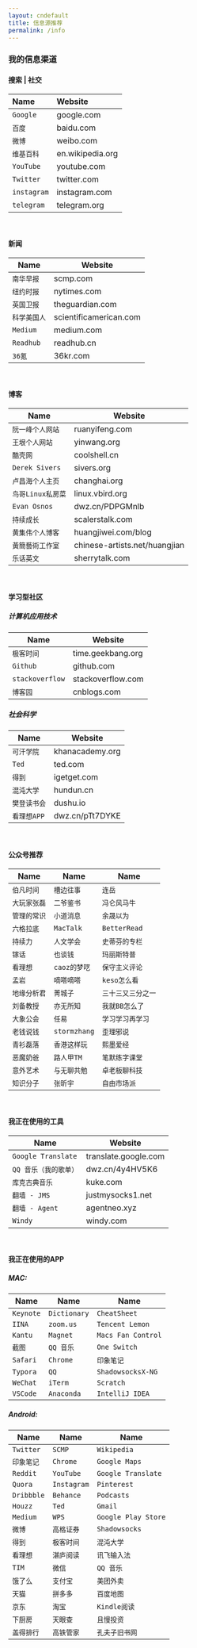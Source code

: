 ```yaml
---
layout: cndefault
title: 信息源推荐
permalink: /info
---
```


### 我的信息渠道

#### 搜索 | 社交

| Name       | Website         |
| :--------- | :-------------- |
| `Google`   | google.com      |
| `百度`      | baidu.com       |
| `微博`      | weibo.com       |
| `维基百科`   | en.wikipedia.org|
| `YouTube`  | youtube.com     |
| `Twitter`  | twitter.com     |
| `instagram`| instagram.com   |
| `telegram` | telegram.org    |

<br>

#### 新闻

| Name       | Website              |
|----------  |----------------------|
| `南华早报`   | scmp.com             |
| `纽约时报`   | nytimes.com          |
| `英国卫报`   | theguardian.com      |
| `科学美国人` | scientificamerican.com|
| `Medium`   | medium.com            |
| `Readhub`  | readhub.cn            |
| `36氪`     | 36kr.com              |

<br>

#### 博客

| Name         | Website              |
|------------  |----------------------|
| `阮一峰个人网站`| ruanyifeng.com       |
| `王垠个人网站` | yinwang.org          |
| `酷壳网`      | coolshell.cn         |
| `Derek Sivers`| sivers.org          |
| `卢昌海个人主页` | changhai.org        |
| `鸟哥Linux私房菜`| linux.vbird.org    |
| `Evan Osnos`  | dwz.cn/PDPGMnlb     |
| `持续成长`     | scalerstalk.com      |
| `黄集伟个人博客`| huangjiwei.com/blog  |
| `黃簡藝術工作室`| chinese-artists.net/huangjian|
| `乐话英文`     | sherrytalk.com       |

<br>

#### 学习型社区

##### 计算机应用技术
| Name         | Website            |
|------------  |--------------------|
| `极客时间`| time.geekbang.org       |
| `Github` | github.com             |
| `stackoverflow`| stackoverflow.com|
| `博客园` | cnblogs.com             |

##### 社会科学
| Name      | Website        |
|-----------|----------------|
| `可汗学院` | khanacademy.org |
| `Ted`     | ted.com        |
| `得到`     | igetget.com    |
| `混沌大学` | hundun.cn       |
| `樊登读书会`| dushu.io       |
| `看理想APP` | dwz.cn/pTt7DYKE|

<br>

#### 公众号推荐
| Name      | Name     | Name    |
|-----------|----------|---------|
| `伯凡时间` | `槽边往事` |`连岳` |
| `大玩家张磊` | `二爷鉴书` |`冯仑风马牛` |
| `管理的常识` | `小道消息` |`余晟以为` |
| `六格拉底` | `MacTalk` |`BetterRead` |
| `持续力` | `人文学会` |`史蒂芬的专栏` |
| `镓话` | `也谈钱` |`玛丽斯特普` |
| `看理想` | `caoz的梦呓` |`保守主义评论` |
| `孟岩` | `嘀嗒嘀嗒` |`keso怎么看` |
| `地缘分析君` | `菁城子` |`三十三又三分之一` |
| `刘备教授` | `亦无所知` |`我就BB怎么了` |
| `大象公会` | `任易` |`学习学习再学习` |
| `老钱说钱` | `stormzhang` |`歪理邪说` |
| `青衫磊落` | `香港这样玩` |`熙墨爱经` |
| `恶魔奶爸` | `路人甲TM` |`笔默练字课堂` |
| `意外艺术` | `与无聊共勉` |`卓老板聊科技` |
| `知识分子` | `张昕宇` |`自由市场派` |

<br>

#### 我正在使用的工具

| Name                 | Website               |
|--------------------  |-----------------------|
| `Google Translate`   | translate.google.com  |
| `QQ 音乐（我的歌单）`   | dwz.cn/4y4HV5K6       |
| `库克古典音乐`         | kuke.com              |
| `翻墙 - JMS`         | justmysocks1.net      |
| `翻墙 - Agent`       | agentneo.xyz          |
| `Windy`             | windy.com             |

<br>

#### 我正在使用的APP

##### MAC:

| Name      | Name     | Name    |
|-----------|----------|----------|
| `Keynote` | `Dictionary` |`CheatSheet` |
| `IINA` | `zoom.us` |`Tencent Lemon` |
| `Kantu` | `Magnet` |`Macs Fan Control` |
| `截图` | `QQ 音乐` |`One Switch` |
| `Safari` | `Chrome` |`印象笔记` |
| `Typora` | `QQ` |`ShadowsocksX-NG` |
| `WeChat` | `iTerm` |`Scratch` |
| `VSCode` | `Anaconda` |`IntelliJ IDEA` |

##### Android:

| Name      | Name     | Name    |
|-----------|----------|----------|
| `Twitter` | `SCMP` |`Wikipedia` |
| `印象笔记` | `Chrome` |`Google Maps` |
| `Reddit` | `YouTube` |`Google Translate` |
| `Quora` | `Instagram` |`Pinterest` |
| `Dribbble` | `Behance` |`Podcasts` |
| `Houzz` | `Ted` |`Gmail` |
| `Medium` |`WPS` |`Google Play Store` |
| `微博` |`高格证券` |`Shadowsocks` |
| `得到` | `极客时间` | `混沌大学` |
|`看理想`|`湛庐阅读`|`讯飞输入法` |
| `TIM` | `微信` | `QQ 音乐` |
| `饿了么` | `支付宝` | `美团外卖` |
| `天猫` | `拼多多` | `百度地图` |
| `京东` | `淘宝` | `Kindle阅读` |
| `下厨房` | `天眼查` | `且慢投资` |
| `盖得排行` | `高铁管家` | `孔夫子旧书网` |